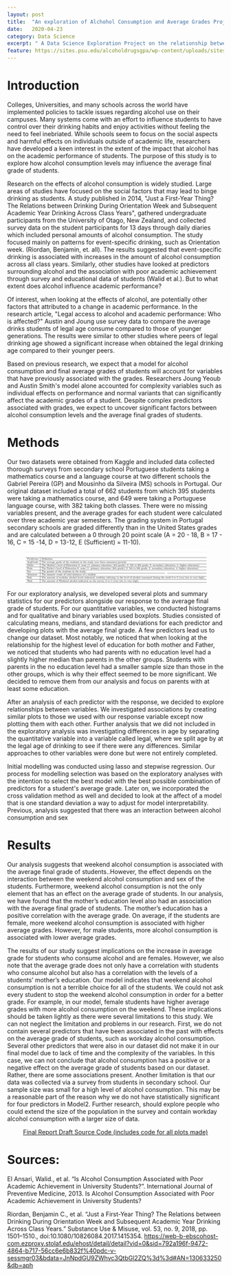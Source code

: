 ```yaml
---
layout: post
title:  "An exploration of Alchohol Consumption and Average Grades Project"
date:   2020-04-23
category: Data Science 
excerpt: " A Data Science Exploration Project on the relationship between grades and alcohol. " 
feature: https://sites.psu.edu/alcoholdrugsgpa/wp-content/uploads/sites/43637/2016/03/drugs-school-1-300x199.jpg
---  
```


# Introduction

Colleges, Universities, and many schools across the world have implemented policies to tackle issues regarding alcohol use on their campuses. Many systems come with an effort to influence students to have control over their drinking habits and enjoy activities without feeling the need to feel inebriated. While schools seem to focus on the social aspects and harmful effects on individuals outside of academic life, researchers have developed a keen interest in the extent of the impact that alcohol has on the academic performance of students. The purpose of this study is to explore how alcohol consumption levels may influence the average final grade of students. 

Research on the effects of alcohol consumption is widely studied. Large areas of studies have focused on the social factors that may lead to binge drinking as students. A study published in 2014, "Just a First-Year Thing? The Relations between Drinking During Orientation Week and Subsequent Academic Year Drinking Across Class Years", gathered undergraduate participants from the University of Otago, New Zealand,  and collected survey data on the student participants for 13 days through daily diaries which included personal amounts of alcohol consumption. The study focused mainly on patterns for event-specific drinking, such as Orientation week. (Riordan, Benjamin, et. all). The results suggested that event-specific drinking is associated with increases in the amount of alcohol consumption across all class years. Similarly, other studies have looked at predictors surrounding alcohol and the association with poor academic achievement through survey and educational data of students (Walid et al.). But to what extent does alcohol influence academic performance?  

Of interest, when looking at the effects of alcohol, are potentially other factors that attributed to a change in academic performance. In the research article, "Legal access to alcohol and academic performance: Who is affected?" Austin and Joung use survey data to compare the average drinks students of legal age consume compared to those of younger generations. The results were similar to other studies where peers of legal drinking age showed a significant increase when obtained the legal drinking age compared to their younger peers.

Based on previous research, we expect that a model for alcohol consumption and final average grades of students will account for variables that have previously associated with the grades. Researchers Joung Yeoub and Austin Smith's model alone accounted for complexity variables such as individual effects on performance and normal variants that can significantly affect the academic grades of a student. Despite complex predictors associated with grades, we expect to uncover significant factors between alcohol consumption levels and the average final grades of students.  

# Methods

Our two datasets were obtained from Kaggle and included data collected thorough surveys from secondary school Portuguese students taking a mathematics course and a language course at two different schools the Gabriel Pereira (GP) and Mousinho da Silveira (MS) schools in Portugal. Our original dataset included a total of 662 students from which 395 students were taking a mathematics course, and 649 were taking a Portuguese language course, with 382 taking both classes. There were no missing variables present, and the average grades for each student were calculated over three academic year semesters. The grading system in Portugal secondary schools are graded differently than in the United States grades and are calculated between a 0 through 20 point scale (A = 20 - 18, B = 17 - 16, C = 15 -14, D = 13-12, E (Sufficient) = 11-10).  


<center>
    <figure class="half">
        <a href='/assets/img/Screenshot 2021-07-22 105348.png'><img src='/assets/img/Screenshot 2021-07-22 105348.png'></a>
         </figure>
</center>

For our exploratory analysis, we developed several plots and summary statistics for our predictors alongside our response to the average final grade of students. For our quantitative variables, we conducted histograms and for qualitative and binary variables used boxplots. Studies consisted of calculating means, medians, and standard deviations for each predictor and developing plots with the average final grade. A few predictors lead us to change our dataset. Most notably, we noticed that when looking at the relationship for the highest level of education for both mother and Father, we noticed that students who had parents with no education level had a slightly higher median than parents in the other groups. Students with parents in the no education level had a smaller sample size than those in the other groups, which is why their effect seemed to be more significant. We decided to remove them from our analysis and focus on parents with at least some education. 

After an analysis of each predictor with the response, we decided to explore relationships between variables. We investigated associations by creating similar plots to those we used with our response variable except now plotting them with each other. Further analysis that we did not included in the exploratory analysis was investigating differences in age by separating the quantitative variable into a variable called legal, where we split age by at the legal age of drinking to see if there were any differences. Similar approaches to other variables were done but were not entirely completed. 

Initial modelling was conducted using lasso and stepwise regression. Our process for modelling selection was based on the exploratory analyses with the intention to select the best model with the best possible combination of predictors for a student's average grade. Later on, we incorporated the cross validation method as well and decided to look at the affect of a model that is one standard deviation a way to adjust for model interpretability. Previous, analysis suggested that there was an interaction between alcohol consumption and sex

# Results

Our analysis suggests that weekend alcohol consumption is associated with the average final grade of
students..However, the effect depends on the interaction between the weekend alcohol consumption and sex
of the students. Furthermore, weekend alcohol consumption is not the only element that has an effect on
the average grade of students. In our analysis, we have found that the mother’s education level also had an
association with the average final grade of students. The mother’s education has a positive correlation with
the average grade. On average, if the students are female, more weekend alcohol consumption is associated
with higher average grades. However, for male students, more alcohol consumption is associated with lower
average grades.

The results of our study suggest implications on the increase in average grade for students who consume
alcohol and are females. However, we also note that the average grade does not only have a correlation with
students who consume alcohol but also has a correlation with the levels of a students’ mother’s education.
Our model indicates that weekend alcohol consumption is not a terrible choice for all of the students. We
could not ask every student to stop the weekend alcohol consumption in order for a better grade. For example,
in our model, female students have higher average grades with more alcohol consumption on the weekend.
These implications should be taken lightly as there were several limitations to this study.
We can not neglect the limitation and problems in our research. First, we do not contain several predictors
that have been associated in the past with effects on the average grade of students, such as workday alcohol
consumption. Several other predictors that were also in our dataset did not make it in our final model due to
lack of time and the complexity of the variables. In this case, we can not conclude that alcohol consumption
has a positive or a negative effect on the average grade of students based on our dataset. Rather, there are
some associations present. Another limitation is that our data was collected via a survey from students
in secondary school. Our sample size was small for a high level of alcohol consumption. This may be a
reasonable part of the reason why we do not have statistically significant for four predictors in Model2.
Further research, should explore people who could extend the size of the population in the survey and contain
workday alcohol consumption with a larger size of data. 

<center>
    <div class="btn-group">
        <a href="https://github.com/HeribertoLopez/Exploratory-School-Grades-And-Alcohol-Consumption-Project/blob/main/Final_Project.Rmd" class="btn btn-success"> Final Report  Draft Source Code (includes code for all plots made) </a>
    </div>
</center> 

# Sources: 

El Ansari, Walid., et al. “Is Alcohol Consumption Associated with Poor Academic Achievement in University Students?”. International Journal of Preventive Medicine, 2013.
Is Alcohol Consumption Associated with Poor Academic Achievement in University Students?  

Riordan, Benjamin C., et al. “Just a First-Year Thing? The Relations between Drinking During Orientation Week and Subsequent Academic Year Drinking Across Class Years.” Substance Use & Misuse, vol. 53, no. 9, 2018, pp. 1501–1510., doi:10.1080/10826084.2017.1415354. 
https://web-b-ebscohost-com.ezproxy.stolaf.edu/ehost/detail/detail?vid=0&sid=792a196f-9472-4864-b717-56cc6e6b832f%40pdc-v-sessmgr03&bdata=JnNpdGU9ZWhvc3QtbGl2ZQ%3d%3d#AN=130633250&db=aph  

